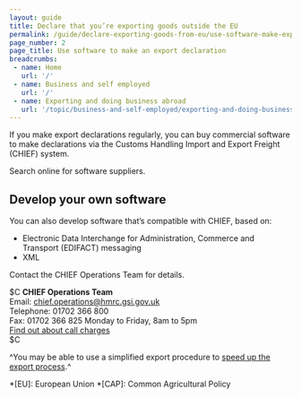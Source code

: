 ```yaml
---
layout: guide
title: Declare that you’re exporting goods outside the EU
permalink: /guide/declare-exporting-goods-from-eu/use-software-make-export-declaration.html
page_number: 2
page_title: Use software to make an export declaration
breadcrumbs:
 - name: Home
   url: '/'
 - name: Business and self employed
   url: '/'
 - name: Exporting and doing business abroad
   url: '/topic/business-and-self-employed/exporting-and-doing-business-abroad.html'   
---
```


If you make export declarations regularly, you can buy commercial software to make declarations via the Customs Handling Import and Export Freight (CHIEF) system.

Search online for software suppliers.

## Develop your own software

You can also develop software that’s compatible with CHIEF, based on:

- Electronic Data Interchange for Administration, Commerce and Transport (EDIFACT) messaging
- XML

Contact the CHIEF Operations Team for details.

$C 
**CHIEF Operations Team**   
Email: <chief.operations@hmrc.gsi.gov.uk>      
Telephone: 01702 366 800   
Fax: 01702 366 825
Monday to Friday, 8am to 5pm  
[Find out about call charges](/call-charges)  
$C  

^You may be able to use a simplified export procedure to [speed up the export process](/apply-simplified-declaration-procedure-sdp-imports-exports.html).^

*[EU]: European Union
*[CAP]: Common Agricultural Policy
